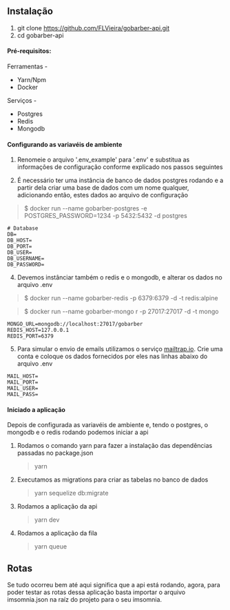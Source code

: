 ## Instalação

1. git clone https://github.com/FLVieira/gobarber-api.git
2. cd gobarber-api

#### Pré-requisitos:

Ferramentas -

- Yarn/Npm
- Docker

Serviços -

- Postgres
- Redis
- Mongodb

#### Configurando as variavéis de ambiente

1. Renomeie o arquivo '.env_example' para '.env' e substitua as informações de configuração conforme explicado nos passos seguintes

2. É necessário ter uma instância de banco de dados postgres rodando e a partir dela criar uma base de dados com um nome qualquer, adicionando então, estes dados ao arquivo de configuração

> \$ docker run --name gobarber-postgres -e POSTGRES_PASSWORD=1234 -p 5432:5432 -d postgres

```
# Database
DB=
DB_HOST=
DB_PORT=
DB_USER=
DB_USERNAME=
DB_PASSWORD=
```

4. Devemos instânciar também o redis e o mongodb, e alterar os dados no arquivo .env

> \$ docker run --name gobarber-redis -p 6379:6379 -d -t redis:alpine

> \$ docker run --name gobarber-mongo r -p 27017:27017 -d -t mongo

```
MONGO_URL=mongodb://localhost:27017/gobarber
REDIS_HOST=127.0.0.1
REDIS_PORT=6379
```

5. Para simular o envio de emails utilizamos o serviço [mailtrap.io](https://mailtrap.io). Crie uma conta e coloque os dados fornecidos por eles nas linhas abaixo do arquivo .env

```
MAIL_HOST=
MAIL_PORT=
MAIL_USER=
MAIL_PASS=
```

#### Iniciado a aplicação

Depois de configurada as variavéis de ambiente e, tendo o postgres, o mongodb e o redis rodando podemos iniciar a api

1. Rodamos o comando yarn para fazer a instalação das dependências passadas no package.json

   > yarn

2. Executamos as migrations para criar as tabelas no banco de dados

   > yarn sequelize db:migrate

3. Rodamos a aplicação da api

   > yarn dev

4. Rodamos a aplicação da fila

   > yarn queue

## Rotas

Se tudo ocorreu bem até aqui significa que a api está rodando, agora, para poder testar as rotas dessa aplicação basta importar o arquivo imsomnia.json na raíz do projeto para o seu imsomnia.
